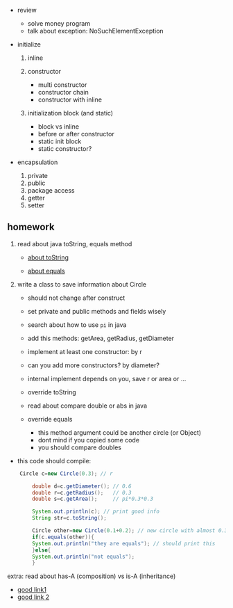 + review
    + solve money program
    + talk about exception: NoSuchElementException

+ initialize
    1. inline
    2. constructor
        + multi constructor
        + constructor chain
        + constructor with inline

    3. initialization block (and static)
        + block vs inline
        + before or after constructor
        + static init block
        + static constructor?

+ encapsulation
    1. private
    2. public
    3. package access
    4. getter
    5. setter

## homework

1. read about java toString, equals method
    + [about toString](https://www.javatpoint.com/understanding-toString()-method)

    + [about equals](https://www.geeksforgeeks.org/overriding-equals-method-in-java/)

2. write a class to save information about Circle
    + should not change after construct

    + set private and public methods and fields wisely

    + search about how to use `pi` in java
    + add this methods: getArea, getRadius, getDiameter

    + implement at least one constructor: by r
    + can you add more constructors? by diameter?

    + internal implement depends on you, save r or area or ...

    + override toString

    + read about compare double or abs in java
    + override equals
        + this method argument could be another circle
          (or Object)
        + dont mind if you copied some code
        + you should compare doubles


+ this code should compile:

```java
    Circle c=new Circle(0.3); // r

        double d=c.getDiameter(); // 0.6
        double r=c.getRadius();   // 0.3
        double s=c.getArea();     // pi*0.3*0.3

        System.out.println(c); // print good info
        String str=c.toString();

        Circle other=new Circle(0.1+0.2); // new circle with almost 0.3
        if(c.equals(other)){
        System.out.println("they are equals"); // should print this
        }else{
        System.out.println("not equals");
        }
```

extra: read about has-A (composition) vs is-A (inheritance)

+ [good link1](https://www.w3resource.com/java-tutorial/inheritance-composition-relationship.php)
+ [good link 2](https://www.c-sharpcorner.com/UploadFile/3614a6/is-a-and-has-a-relationship-in-java/)

